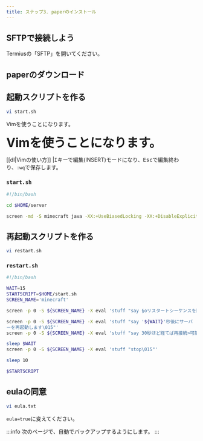 ```yaml
---
title: ステップ3. paperのインストール
---
```


## SFTPで接続しよう

Termiusの「SFTP」を開いてください。

## paperのダウンロード



## 起動スクリプトを作る

```bash
vi start.sh
```

Vimを使うことになります。

<b style="font-size:2rem;">Vimを使うことになります。</b>

[[dl|Vimの使い方]]
|<kbd>I</kbd>キーで編集(INSERT)モードになり、<kbd>Esc</kbd>で編集終わり、`:wq`で保存します。

### `start.sh`

```bash
#!/bin/bash

cd $HOME/server

screen -md -S minecraft java -XX:+UseBiasedLocking -XX:+DisableExplicitGC -XX:+UseTLAB -Xms2G -Xmx4G -XX:TargetSurvivorRatio=90 -XX:SurvivorRatio=8 -XX:MaxTenuringThreshold=4 -XX:-UseParallelGC -XX:ParallelGCThreads=2 -XX:ConcGCThreads=2 -jar paper.jar nogui

```

## 再起動スクリプトを作る

```bash
vi restart.sh
```

### `restart.sh`

```bash
#!/bin/bash

WAIT=15
STARTSCRIPT=$HOME/start.sh
SCREEN_NAME='minecraft'

screen -p 0 -S ${SCREEN_NAME} -X eval 'stuff "say §oリスタートシーケンスを開始...\015"'

screen -p 0 -S ${SCREEN_NAME} -X eval 'stuff "say '${WAIT}'秒後にサーバ
ーを再起動します\015"'
screen -p 0 -S ${SCREEN_NAME} -X eval 'stuff "say 30秒ほど経てば再接続>可能になるので、しばらくお待ち下さい\015"'

sleep $WAIT
screen -p 0 -S ${SCREEN_NAME} -X eval 'stuff "stop\015"'

sleep 10

$STARTSCRIPT

```

## eulaの同意

```bash
vi eula.txt
```

`eula=true`に変えてください。

:::info
次のページで、自動でバックアップするようにします。
:::

